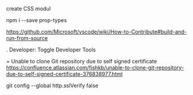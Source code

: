 create CSS modul

npm i --save prop-types


https://github.com/Microsoft/vscode/wiki/How-to-Contribute#build-and-run-from-source

.
 Developer: Toggle Developer Tools

 =
 Unable to clone Git repository due to self signed certificate https://confluence.atlassian.com/fishkb/unable-to-clone-git-repository-due-to-self-signed-certificate-376838977.html

 git config --global http.sslVerify false

